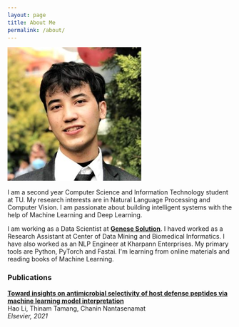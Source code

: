 ```yaml
---
layout: page
title: About Me
permalink: /about/
---
```


![Image](https://github.com/ThinamXx/thinam.ai/blob/master/images/Thinam0.jpg?raw=true)

I am a second year Computer Science and Information Technology student at TU. My research interests are in Natural Language Processing and Computer Vision. I am passionate about building intelligent systems with the help of Machine Learning and Deep Learning. 

I am working as a Data Scientist at [**Genese Solution**](https://www.genesesolution.com/). I haved worked as a Research Assistant at Center of Data Mining and Biomedical Informatics. I have also worked as an NLP Engineer at Kharpann Enterprises. My primary tools are Python, PyTorch and Fastai. I'm learning from online materials and reading books of Machine Learning.  

### **Publications**  
[**Toward insights on antimicrobial selectivity of host defense peptides via machine learning model interpretation**](https://doi.org/10.1016/j.ygeno.2021.08.023)  
Hao Li, Thinam Tamang, Chanin Nantasenamat  
*Elsevier, 2021*
